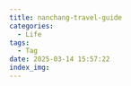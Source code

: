 ```yaml
---
title: nanchang-travel-guide
categories:
  - Life
tags:
  - Tag
date: 2025-03-14 15:57:22
index_img:
---
```


